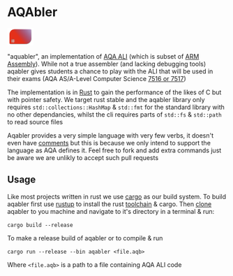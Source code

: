 # AQAbler

![aqabler logo](logo.png)

"aquabler", an implementation of [AQA ALI](http://filestore.aqa.org.uk/resources/computing/AQA-75162-75172-ALI.PDF) (which is subset of [ARM](https://en.wikipedia.org/wiki/ARM_architecture) [Assembly](https://en.wikipedia.org/wiki/Assembly_language)). While not a true assembler (and lacking debugging tools) aqabler gives students a chance to play with the ALI that will be used in their exams (AQA AS/A-Level Computer Science [7516 or 7517](http://www.aqa.org.uk/subjects/computer-science-and-it/as-and-a-level/computer-science-7516-7517))

The implementation is in [Rust](https://www.rust-lang.org/) to gain the performance of the likes of C but with pointer safety. We target rust stable and the aqabler library only requires `std::collections::HashMap` & `std::fmt` for the standard library with no other dependancies, whilst the cli requires parts of `std::fs` & `std::path` to read source files

Aqabler provides a very simple language with very few verbs, it doesn't even have [comments](https://en.wikipedia.org/wiki/Comment_(computer_programming)) but this is because we only intend to support the language as AQA defines it. Feel free to fork and add extra commands just be aware we are unlikly to accept such pull requests

## Usage

Like most projects written in rust we use [cargo](https://doc.rust-lang.org/cargo/) as our build system. To build aqabler first use [rustup](https://rustup.rs/) to install the rust [toolchain](https://en.wikipedia.org/wiki/Toolchain) & cargo. Then [clone](https://help.github.com/articles/cloning-a-repository/) aqabler to you machine and navigate to it's directory in a terminal & run:

```
cargo build --release
```
To make a release build of aqabler or to compile & run
```
cargo run --release --bin aqabler <file.aqb>
```
Where `<file.aqb>` is a path to a file containing AQA ALI code